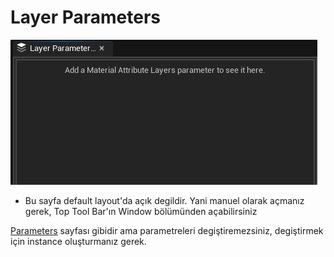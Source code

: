 # Layer Parameters
<img src="../../../Dosyalar/Material_Editor_Layer_Parameters.jpg">

* Bu sayfa default layout'da açık degildir. Yani manuel olarak açmanız gerek, Top Tool Bar'ın Window bölümünden açabilirsiniz

[Parameters](../Details%20ve%20Parameters#parameters) sayfası gibidir ama parametreleri degiştiremezsiniz, degiştirmek için instance oluşturmanız gerek.
